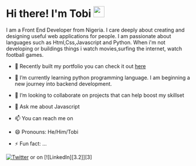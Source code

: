 # Hi there! I'm Tobi <img src="https://raw.githubusercontent.com/MartinHeinz/MartinHeinz/master/wave.gif" width="30px"> 
I am a Front End Developer from Nigeria. I care deeply about creating and designing useful web applications for people. I am passionate about languages such as Html,Css,Javascript and Python. When i'm not developing or buildings things i watch movies,surfing the internet, watch football games.


<!--
**fantee-hub/fantee-hub** is a ✨ _special_ ✨ repository because its `README.md` (this file) appears on your GitHub profile.
-->

- 🔭 Recently built my portfolio you can check it out [here](https://kunmi.netlify.app)
- 🌱 I’m currently learning python programming language. I am beginning a new journey into backend development.
- 👯 I’m looking to collaborate on projects that can help boost my skillset
- 💬 Ask me about Javascript
- 📫 You can reach me on 
    
- 😄 Pronouns: He/Him/Tobi
- ⚡ Fun fact: ...

[![Twitter][1.2]][1] or on [![LinkedIn][3.2]][3]

[1.2]: http://i.imgur.com/wWzX9uB.png
[2.2]: https://raw.githubusercontent.com/MartinHeinz/MartinHeinz/master/linkedin-3-16.png (Linkedin icon without padding)
[1]: https://twitter.com/king_kunmi?s=08
[2]: https://www.linkedin.com/in/faniran-tobi-80a621127
